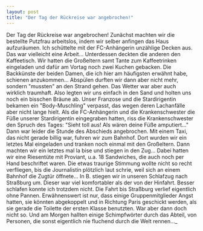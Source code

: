 ```yaml
---
layout: post
title: "Der Tag der Rückreise war angebrochen!"
---
```


Der Tag der Rückreise war angebrochen! Zunächst machten wir die bestellte Putzfrau arbeitslos, indem wir selber anfingen das Haus aufzuräumen. Ich schüttelte mit der FC-Anhängerin unzählige Decken aus. Das war vielleicht eine Arbeit... Unterdessen deckten die anderen den Kaffeetisch. Wir hatten die Großeltern samt Tante zum Kaffeetrinken eingeladen und dafür am Vortag noch zwei Kuchen gebacken. Die Backkünste der beiden Damen, die ich hier am häufigsten erwähnt habe, schienen anzukommen... Abspülen durften wir dann aber nicht mehr, sondern "mussten" an den Strand gehen. Das Wetter war aber auch wirklich traumhaft. Also legten wir uns einfach in den Sand und holten uns noch ein bisschen Bräune ab. Unser Franzose und die Stardirigentin bekamen ein "Body-Muschling" verpasst, das wegen deren Lachanfälle aber nicht lange hielt. Als die FC-Anhängerin und die Krankenschwester die Füße unserer Stardirigentin eingegraben hatten, riss die Krankenschwester den Spruch des Tages: "Sieht toll aus! Als wären deine Füße amputiert..." Dann war leider die Stunde des Abschieds angebrochen. Mit einem Taxi, das nicht gerade billig war, fuhren wir zum Bahnhof. Dort wurden wir ein letztes Mal eingeladen und tranken noch einmal mit den Großeltern. Dann machten wir ein letztes mal la bise und stiegen in den Zug... Dabei hatten wir eine Riesentüte mit Proviant, u.a. 18 Sandwiches, die auch noch per Hand beschriftet waren. Die etwas traurige Stimmung wollte nicht so recht verfliegen, bis die Journalistin plötzlich laut schrie, weil sich an einem Bahnhof die Zugtür öffnete... In B. stiegen wir in unseren Schlafzug nach Straßburg um. Dieser war viel komfortabler als der von der Hinfahrt. Besser schlafen konnte ich trotzdem nicht. Die Fahrt bis Straßburg verlief eigentlich ohne Pannen. Erwähnenswert ist nur, dass einige Gruppenmitglieder Angst hatten, sie könnten abgekoppelt und in Richtung Paris geschickt werden, als sie gerade die Toilette der ersten Klasse benutzten. War aber dann doch nicht so. Und am Morgen hallten einige Schimpfwörter durch das Abteil, von Personen, die sonst eigentlich nie fluchend durch die Welt rennen..._
